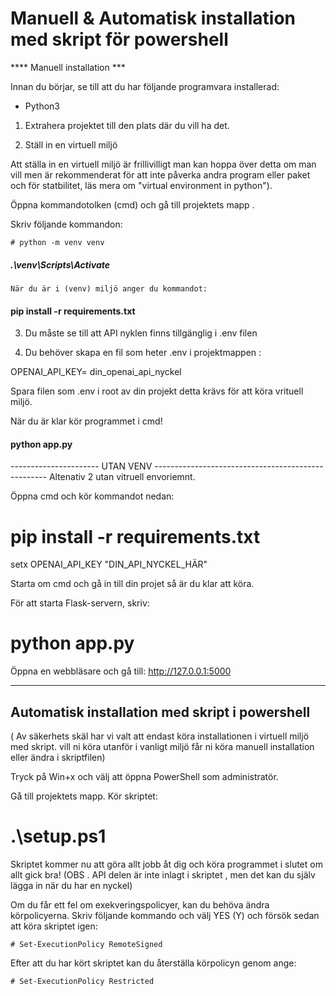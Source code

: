 # Manuell & Automatisk installation med skript för powershell

**** Manuell installation ***

Innan du börjar, se till att du har följande programvara installerad:

-  Python3 

1. Extrahera projektet till den plats där du vill ha det.

2. Ställ in en virtuell miljö

Att ställa in en virtuell miljö är frillivilligt man kan hoppa över detta om man vill men är rekommenderat
för att inte påverka andra program eller paket och för statbilitet, läs mera om "virtual environment in python").

Öppna kommandotolken (cmd) och gå till projektets mapp .


Skriv följande kommandon:
    
    # python -m venv venv

   ##### .\venv\Scripts\Activate
	
	När du är i (venv) miljö anger du kommandot: 
	
   #### pip install -r requirements.txt

3. Du måste se till att API nyklen finns tillgänglig  i .env filen 

  1. Du behöver skapa en fil som heter .env i projektmappen :
  
  OPENAI_API_KEY= din_openai_api_nyckel

Spara filen som .env i root av din projekt detta krävs för att köra vrituell miljö.

När du är klar kör programmet i cmd!

 ####  python app.py

---------------------- UTAN VENV ---------------------------------------------------
Altenativ 2 utan vitruell envoriemnt. 
 
Öppna cmd och kör kommandot nedan:

# pip install -r requirements.txt
 
setx OPENAI_API_KEY "DIN_API_NYCKEL_HÄR"

Starta om cmd och gå in till din projet så är du klar att köra.

För att starta Flask-servern, skriv:

   # python app.py

Öppna en webbläsare och gå till: http://127.0.0.1:5000

------------------------------------------------------------------------------------------

## Automatisk installation med skript i powershell

( Av säkerhets skäl har vi valt att endast köra installationen i virtuell miljö med skript. 
vill ni köra utanför i vanligt miljö får ni köra manuell installation eller ändra i skriptfilen)

Tryck på Win+x och välj att öppna PowerShell som administratör.

Gå till projektets mapp.
Kör skriptet:
   # .\setup.ps1

Skriptet kommer nu att göra allt jobb åt dig och köra programmet i slutet om allt gick bra!
(OBS . API delen är inte inlagt i skriptet , men det kan du själv lägga in när du har en nyckel)

Om du får ett fel om exekveringspolicyer, kan du behöva ändra körpolicyerna.
Skriv följande kommando och välj YES (Y) och försök sedan att köra skriptet igen:

    # Set-ExecutionPolicy RemoteSigned

Efter att du har kört skriptet kan du återställa körpolicyn genom ange:

    # Set-ExecutionPolicy Restricted
